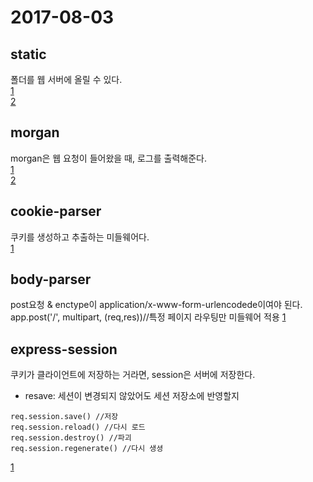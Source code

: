 # 2017-08-03

## static
폴더를 웹 서버에 올릴 수 있다.<br>
[1](./1_static.js)<br>
[2](./2_static.js)
## morgan
morgan은 웹 요청이 들어왔을 때, 로그를 출력해준다.<br>
[1](./1_morgan.js)<br>
[2](./2_morgan.js)
## cookie-parser
쿠키를 생성하고 추출하는 미들웨어다.<br>
[1](./1_cookie_parser.js)
## body-parser
post요청 & enctype이 application/x-www-form-urlencodede이여야 된다.<br>
    app.post('/', multipart, (req,res))//특정 페이지 라우팅만 미들웨어 적용
[1](./1_body_parser.js)
## express-session
쿠키가 클라이언트에 저장하는 거라면, session은 서버에 저장한다.
<ul>
    <li>resave: 세션이 변경되지 않았어도 세션 저장소에 반영할지</li>
</ul>
    
    req.session.save() //저장
    req.session.reload() //다시 로드
    req.session.destroy() //파괴
    req.session.regenerate() //다시 생셩
    
[1](./1_express_session.js)